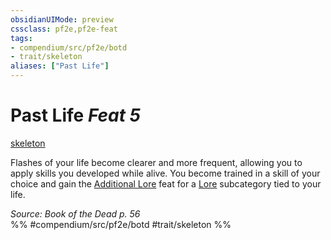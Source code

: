 ```yaml
---
obsidianUIMode: preview
cssclass: pf2e,pf2e-feat
tags:
- compendium/src/pf2e/botd
- trait/skeleton
aliases: ["Past Life"]
---
```

# Past Life  *Feat 5*  
[skeleton](../../rules/traits/skeleton-b1.md)  


Flashes of your life become clearer and more frequent, allowing you to apply skills you developed while alive. You become trained in a skill of your choice and gain the [Additional Lore](additional-lore.md) feat for a [Lore](../skills.md#Lore) subcategory tied to your life.

*Source: Book of the Dead p. 56*  
%% #compendium/src/pf2e/botd #trait/skeleton %%